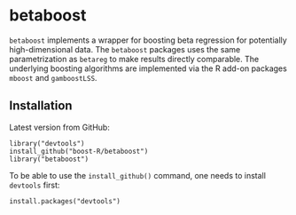 # betaboost

`betaboost` implements a wrapper for boosting beta regression for potentially 
high-dimensional data. The `betaboost` packages uses the same parametrization as `betareg`
to make results directly comparable. The underlying boosting algorithms are implemented via the 
R add-on packages `mboost` and `gamboostLSS`.

## Installation

Latest version from GitHub:
  ```
  library("devtools")
  install_github("boost-R/betaboost")
  library("betaboost")
  ```
  
To be able to use the `install_github()` command, one needs to install `devtools` first:
  ```
  install.packages("devtools")
  ```


